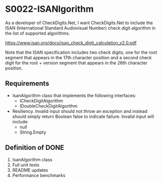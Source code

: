 # S0022-ISANlgorithm

As a developer of CheckDigits.Net, I want CheckDigits.Net to include the ISAN (International Standard Audiovisual Number) check digit algorithm in the list of supported algorithms.

https://www.isan.org/docs/isan_check_digit_calculation_v2.0.pdf

Note that the ISAN specification includes two check digits, one for the root segment that appears in the 17th character position and a second check digit for the root + version segment that appears in the 26th character position.

## Requirements

* IsanAlgorithm class that implements the following interfaces:
	- ICheckDigitAlgorithm
	- IDoubleCheckDigitAlgorithm
* Resiliency. Invalid input should not throw an exception and instead should simply return Boolean false to indicate failure. Invalid input will include:
	- null
	- String.Empty

## Definition of DONE

1. IsanAlgorithm class
1. Full unit tests
1. README updates
1. Performance benchmarks